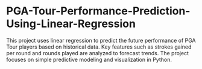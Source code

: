 # PGA-Tour-Performance-Prediction-Using-Linear-Regression
This project uses linear regression to predict the future performance of PGA Tour players based on historical data. Key features such as strokes gained per round and rounds played are analyzed to forecast trends. The project focuses on simple predictive modeling and visualization in Python.
